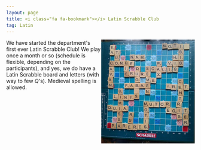 ```yaml
---
layout: page
title: <i class="fa fa-bookmark"></i> Latin Scrabble Club
tag: Latin
---
```


<img class="img-single" align="right" src="/public/img/scrabble.jpg" width="250"> We have started the department's first ever Latin Scrabble Club! We play once a month or so (schedule is flexible, depending on the participants), and yes, we do have a Latin Scrabble board and letters (with way to few *Q*'s). Medieval spelling is allowed.
